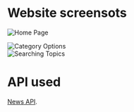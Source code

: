 # Website screensots

![Home Page](https://user-images.githubusercontent.com/59385327/156923929-cb8e1112-e690-43c3-b118-f3eb02d80dfa.png)
<br>

![Category Options](https://user-images.githubusercontent.com/59385327/156923935-012a5637-f65a-4709-af02-b7391179cb7d.png)
<br>
![Searching Topics](https://user-images.githubusercontent.com/59385327/156923946-3ca6f477-a221-4565-a485-4e40abbc6c64.png)

# API used

[News API](https://newsapi.org/).
